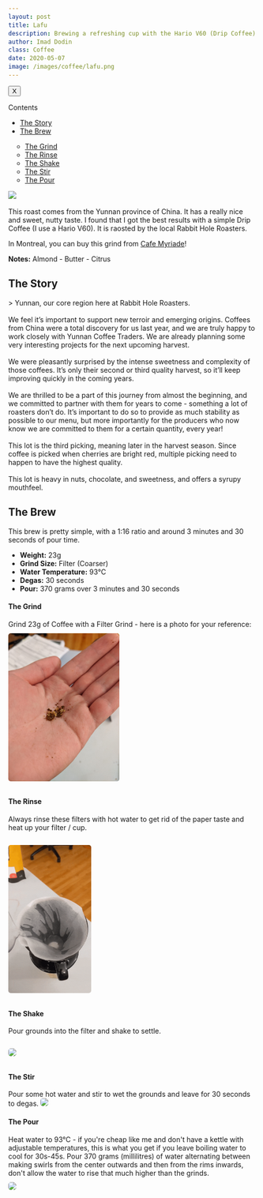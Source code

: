 ```yaml
---
layout: post
title: Lafu
description: Brewing a refreshing cup with the Hario V60 (Drip Coffee).
author: Imad Dodin
class: Coffee
date: 2020-05-07
image: /images/coffee/lafu.png
---
```


<div class="sidebar_tracker" id="sidebar_tracker">
  <button onclick="closeSidebar('sidebar_tracker_content')">X</button>
  <p onclick="showSidebar('sidebar_tracker_content')">Contents</p>
  <ul id="sidebar_tracker_content">
    <li><a class="sidebar_links" onclick="handleSideBarLinks(this.id)" id="link_1" href="#lafu-story">The Story</a></li>
    <li><a class="sidebar_links" onclick="handleSideBarLinks(this.id)" id="link_2" href="#lafu-brew">The Brew</a></li>
	<ul style="padding: 0px 0px 0px 10px">
		<li><a class="sidebar_links" onclick="handleSideBarLinks(this.id)" id="link_3" href="#lafu-grind">The Grind</a></li>
		<li><a class="sidebar_links" onclick="handleSideBarLinks(this.id)" id="link_4" href="#lafu-rinse">The Rinse</a></li>
		<li><a class="sidebar_links" onclick="handleSideBarLinks(this.id)" id="link_5" href="#lafu-shake">The Shake</a></li>
		<li><a class="sidebar_links" onclick="handleSideBarLinks(this.id)" id="link_6" href="#lafu-stir">The Stir</a></li>
		<li><a class="sidebar_links" onclick="handleSideBarLinks(this.id)" id="link_7" href="#lafu-pour">The Pour</a></li>
	</ul>
  </ul>
</div>

<img src="{{ page.image }}">

This roast comes from the Yunnan province of China. It has a really nice and sweet, nutty taste. I found that I got the best results with a simple Drip Coffee (I use a Hario V60). It is raosted by the local Rabbit Hole Roasters.

In Montreal, you can buy this grind from <a href="https://cafemyriade.com/collections/rabbit-hole-roasters/products/lafu-china" target="_blank">Cafe Myriade</a>!

**Notes:** Almond - Butter - Citrus

<h2 id="lafu-story">The Story</h2>
> Yunnan, our core region here at Rabbit Hole Roasters.<br/><br/>We feel it’s important to support new terroir and emerging origins. Coffees from China were a total discovery for us last year, and we are truly happy to work closely with Yunnan Coffee Traders. We are already planning some very interesting projects for the next upcoming harvest.<br/><br/>We were pleasantly surprised by the intense sweetness and complexity of those coffees. It’s only their second or third quality harvest, so it’ll keep improving quickly in the coming years.<br/><br/>We are thrilled to be a part of this journey from almost the beginning, and we committed to partner with them for years to come - something a lot of roasters don’t do. It’s important to do so to provide as much stability as possible to our menu, but more importantly for the producers who now know we are committed to them for a certain quantity, every year!<br/><br/>This lot is the third picking, meaning later in the harvest season. Since coffee is picked when cherries are bright red, multiple picking need to happen to have the highest quality.<br/><br/>This lot is heavy in nuts, chocolate, and sweetness, and offers a syrupy mouthfeel.

<h2 id="lafu-brew">The Brew</h2>

This brew is pretty simple, with a 1:16 ratio and around 3 minutes and 30 seconds of pour time.

* **Weight:** 23g
* **Grind Size:** Filter (Coarser)
* **Water Temperature:** 93&deg;C
* **Degas:** 30 seconds
* **Pour:** 370 grams over 3 minutes and 30 seconds

<h4 id="lafu-grind">The Grind</h4>
Grind 23g of Coffee with a Filter Grind - here is a photo for your reference: <br/>
<img style="margin: 10px auto; height: 300px; border-radius: 5px;" src="/images/coffee/lafu/grind.jpg">

<h4 id="lafu-rinse">The Rinse</h4>
Always rinse these filters with hot water to get rid of the paper taste and heat up your filter / cup.<br/> <br/>
<img style="margin: 10px auto; height: 300px; border-radius: 5px;" src="/images/coffee/lafu/rinse.gif">

<h4 id="lafu-shake">The Shake</h4>
Pour grounds into the filter and shake to settle. <br/> <br/>
<img style="margin: 10px auto; height: 300px; border-radius: 5px;" src="/images/coffee/lafu/shake.gif">

<h4 id="lafu-stir">The Stir</h4>
Pour some hot water and stir to wet the grounds and leave for 30 seconds to degas.
<img style="marg: 10px auto; height: 300px; border-radius: 5px;" src="/images/coffee/lafu/stir.gif">

<h4 id="lafu-pour">The Pour</h4>
Heat water to 93&deg;C - if you're cheap like me and don't have a kettle with adjustable temperatures, this is what you get if you leave boiling water to cool for 30s-45s. Pour 370 grams (millilitres) of water alternating between making swirls from the center outwards and then from the rims inwards, don't allow the water to rise that much higher than the grinds.<br/>
<img style="margin: 10px auto; height: 300px; border-radius: 5px;" src="/images/coffee/lafu/pour.gif">